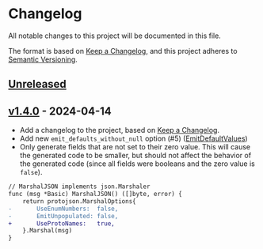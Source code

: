 # Changelog

All notable changes to this project will be documented in this file.

The format is based on [Keep a Changelog](https://keepachangelog.com/en/1.0.0/), and this project
adheres to [Semantic Versioning](https://semver.org/spec/v2.0.0.html).

## [Unreleased]

## [v1.4.0] - 2024-04-14

- Add a changelog to the project, based on [Keep a Changelog](https://keepachangelog.com/en/1.0.0/).
- Add new `emit_defaults_without_null` option (#5)
  ([EmitDefaultValues](https://pkg.go.dev/google.golang.org/protobuf/encoding/protojson#MarshalOptions))
- Only generate fields that are not set to their zero value. This will cause the generated code to
  be smaller, but should not affect the behavior of the generated code (since all fields were
  booleans and the zero value is `false`).

```diff
// MarshalJSON implements json.Marshaler
func (msg *Basic) MarshalJSON() ([]byte, error) {
	return protojson.MarshalOptions{
-		UseEnumNumbers:  false,
-		EmitUnpopulated: false,
+		UseProtoNames:   true,
	}.Marshal(msg)
}
```

[Unreleased]: https://github.com/mfridman/protoc-gen-go-json/compare/v1.4.0...HEAD
[v1.4.0]: https://github.com/mfridman/protoc-gen-go-json/releases/tag/v1.4.0
